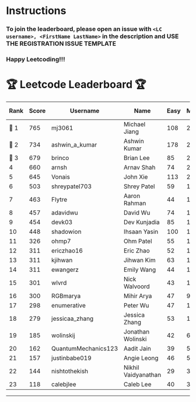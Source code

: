 # Instructions
### To join the leaderboard, please open an issue with `<LC username>, <FirstName LastName>` in the description and USE THE REGISTRATION ISSUE TEMPLATE
### Happy Leetcoding!!!


# 🏆 Leetcode Leaderboard 🏆

| Rank | Score | Username       | Name | Easy | Medium | Hard | Problems Solved |
|------|----------------|-----------------|-------------------|--------------|--------------|--------------|--------------|
| 🥇 1 | 765 | mj3061 | Michael Jiang | 108 | 264 | 43 | 415 |
| 🥈 2 | 734 | ashwin_a_kumar | Ashwin Kumar | 178 | 248 | 20 | 446 |
| 🥉 3 | 679 | brinco | Brian Lee | 85 | 249 | 32 | 366 |
| 4 | 660 | arnsh | Arnav Shah | 74 | 215 | 52 | 341 |
| 5 | 645 | Vonais | John Xie | 113 | 218 | 32 | 363 |
| 6 | 503 | shreypatel703 | Shrey Patel | 59 | 195 | 18 | 272 |
| 7 | 463 | Flytre | Aaron Rahman | 44 | 148 | 41 | 233 |
| 8 | 457 | adavidwu | David Wu | 74 | 151 | 27 | 252 |
| 9 | 454 | devk03 | Dev Kunjadia | 85 | 171 | 9 | 265 |
| 10 | 448 | shadowion | Ihsaan Yasin | 100 | 144 | 20 | 264 |
| 11 | 326 | ohmp7 | Ohm Patel | 55 | 119 | 11 | 185 |
| 12 | 311 | ericzhao16 | Eric Zhao | 52 | 116 | 9 | 177 |
| 13 | 311 | kjihwan | Jihwan Kim | 63 | 103 | 14 | 180 |
| 14 | 311 | ewangerz | Emily Wang | 44 | 105 | 19 | 168 |
| 15 | 301 | wlvrd | Nick Walvoord | 43 | 120 | 6 | 169 |
| 16 | 300 | RGBmarya | Mihir Arya | 47 | 98 | 19 | 164 |
| 17 | 298 | enumerative | Peter Wu | 47 | 106 | 13 | 166 |
| 18 | 279 | jessicaa_zhang | Jessica Zhang | 53 | 104 | 6 | 163 |
| 19 | 185 | wolinskij | Jonathan Wolinski | 42 | 67 | 3 | 112 |
| 20 | 162 | QuantumMechanics123 | Aadit Jain | 39 | 51 | 7 | 97 |
| 21 | 157 | justinbabe019 | Angie Leong | 46 | 51 | 3 | 100 |
| 22 | 144 | nishtothekish | Nikhil Vaidyanathan | 29 | 32 | 17 | 78 |
| 23 | 118 | calebjlee | Caleb Lee | 40 | 33 | 4 | 77 |
---